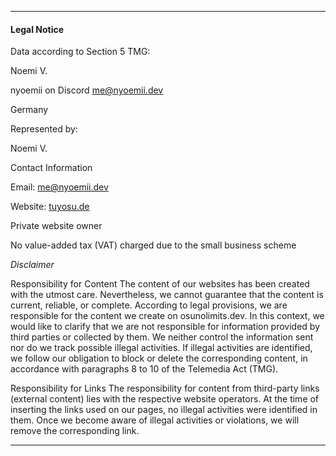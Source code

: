 <!---
ICON=fa-solid fa-book
ROUTE=legal-notice
SHORT=Legal Notice
TITLE=Legal Notice
NAVBAR=false
FOOTER=true
BEHINDLOGIN=false
-->
* * *

#### Legal Notice

Data according to Section 5 TMG:

Noemi V.

nyoemii on Discord
me@nyoemii.dev

Germany

Represented by:

Noemi V.

Contact Information

Email: [me@nyoemii.dev](me@nyoemii.dev)

Website: [tuyosu.de](tuyosu.de)

Private website owner

No value-added tax (VAT) charged due to the small business scheme

_Disclaimer_

Responsibility for Content
The content of our websites has been created with the utmost care. Nevertheless, we cannot guarantee that the content is current, reliable, or complete. According to legal provisions, we are responsible for the content we create on osunolimits.dev. In this context, we would like to clarify that we are not responsible for information provided by third parties or collected by them. We neither control the information sent nor do we track possible illegal activities. If illegal activities are identified, we follow our obligation to block or delete the corresponding content, in accordance with paragraphs 8 to 10 of the Telemedia Act (TMG).

Responsibility for Links
The responsibility for content from third-party links (external content) lies with the respective website operators. At the time of inserting the links used on our pages, no illegal activities were identified in them. Once we become aware of illegal activities or violations, we will remove the corresponding link.

* * *
